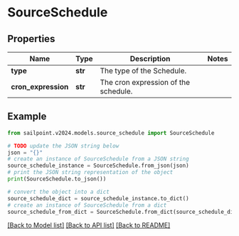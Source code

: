 # SourceSchedule


## Properties

Name | Type | Description | Notes
------------ | ------------- | ------------- | -------------
**type** | **str** | The type of the Schedule. | 
**cron_expression** | **str** | The cron expression of the schedule. | 

## Example

```python
from sailpoint.v2024.models.source_schedule import SourceSchedule

# TODO update the JSON string below
json = "{}"
# create an instance of SourceSchedule from a JSON string
source_schedule_instance = SourceSchedule.from_json(json)
# print the JSON string representation of the object
print(SourceSchedule.to_json())

# convert the object into a dict
source_schedule_dict = source_schedule_instance.to_dict()
# create an instance of SourceSchedule from a dict
source_schedule_from_dict = SourceSchedule.from_dict(source_schedule_dict)
```
[[Back to Model list]](../README.md#documentation-for-models) [[Back to API list]](../README.md#documentation-for-api-endpoints) [[Back to README]](../README.md)


